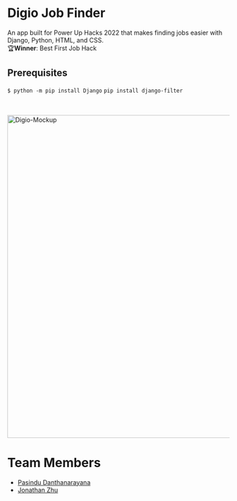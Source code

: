 # Digio Job Finder
An app built for Power Up Hacks 2022 that makes finding jobs easier with Django, Python, HTML, and CSS.
<br>
🏆**Winner**: Best First Job Hack

## Prerequisites 
```$ python -m pip install Django```
```pip install django-filter```

<br>
<br>
<img alt="Digio-Mockup" width="730" src="https://i.ibb.co/cY521V9/digio-mockup.jpg">


# Team Members
* [Pasindu Danthanarayana](https://github.com/pasindu651)
* [Jonathan Zhu](https://github.com/jiasunzhu613)

